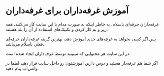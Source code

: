 # آموزش غرفه‌داران برای غرفه‌داران

غرفه‌داران حرفه‌ای باسلام، به خاطر اینکه به صورت مدام با این سایت کار می‌کنند، همه زیر و بم کار کردن و تکنیک‌های استفاده از آن را بلد هستند.

پس اگر کسی بخواهد به غرفه‌های جدید آموزش دهد، بهترین گزینه غرفه‌داران حرفه‌ای فعلی باسلام می‌باشد.

در این سایت هر محتوایی که میبینید توسط غرف‌داران ایجاد شده است.

اگر شما هم غرفه‌دار هستید و دوس دارین آموزشتون رو داخل سایت قرار دهید لطفا در واتس‌اپ پیام دهید.